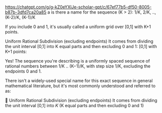 https://chatgpt.com/g/g-kZ0eYXlJe-scholar-gpt/c/67ef77b5-df50-8005-b87b-3dfd7ca20a85
a
is there a name for the sequence (K > 2): 1/K, 2/K, .., (K-2)/K, (K-1)/K

If you include 0 and 1, it's usually called a uniform grid over [0,1] with K+1 points.

Uniform Rational Subdivision (excluding endpoints)
It comes from dividing the unit interval [0,1]
into K equal parts and then excluding 0 and 1:
    [0,1] with K+1 points:

Yes! The sequence you're describing is a uniformly spaced sequence of rational numbers between 
1/K .. (K−1)/K, with step size 1/K, excluding the endpoints 0 and 1.

There isn't a widely-used special name for this exact sequence in general mathematical literature, but it's most commonly understood and referred to as:

🔹 Uniform Rational Subdivision (excluding endpoints)
It comes from dividing the unit interval 
[0,1] into 𝐾 (K equal parts and then excluding 0 and 1)
